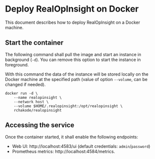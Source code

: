 
# Deploy RealOpInsight on Docker
This document describes how to deploy RealOpInsight on a Docker machine.

## Start the container
The following command shall pull the image and start an instance in background (`-d`). You can remove this option to start the instance in foreground.

With this command the data of the instance will be stored locally on the Docker machine at the specified path (value of option `--volume`, can be changed if needed).

```shell
docker run -d \
    --name realopinsight \
    --network host \
    --volume $HOME/.realopinsight:/opt/realopinsight \
    rchakode/realopinsight
```

## Accessing the service
Once the container started, it shall enable the following endpoints:
 * Web UI: http://localhost:4583/ui (default credentials: `admin`/`password`)
 * Prometheus metrics: http://localhost:4584/metrics.